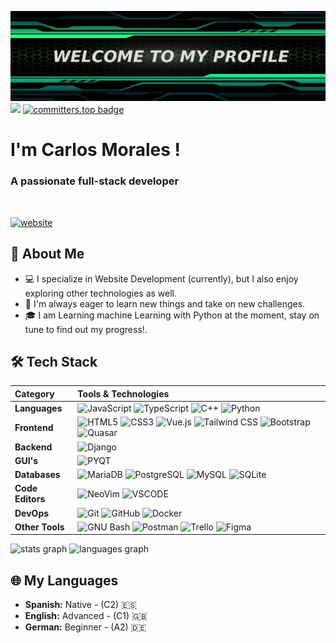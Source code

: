 ![Banner image](BANNER.png) 
<img src="https://komarev.com/ghpvc/?username=MoralesMortales"> [![committers.top badge](https://user-badge.committers.top/venezuela/MoralesMortales.svg)](https://user-badge.committers.top/venezuela/MoralesMortales)
<h1>I'm Carlos Morales !</h1>
<h3 align="center"></h3>
<h3 align="">A passionate full-stack developer</h3>
<br>

   [![website](https://img.shields.io/badge/website-000000?style=for-the-badge&logo=About.me&logoColor=white)](https://moralesmortales.github.io/professional)


## 🌟 About Me

- 💻 I specialize in Website Development (currently), but I also enjoy exploring other technologies as well.
- 🚀 I'm always eager to learn new things and take on new challenges.
- 🎓 I am Learning machine Learning with Python at the moment, stay on tune to find out my progress!.

## 🛠️ Tech Stack

| Category          | Tools & Technologies                                                                                                                                                                                                                                      |
| :---------------- | :---------------------------------------------------------------------------------------------------------------------------------------------------------------------------------------------------------------------------------------------------------- |
| **Languages**     | ![JavaScript](https://img.shields.io/badge/JavaScript-F7DF1E?style=for-the-badge&logo=javascript&logoColor=black)  ![TypeScript](https://img.shields.io/badge/TypeScript-007ACC?style=for-the-badge&logo=typescript&logoColor=white)  ![C++](https://img.shields.io/badge/C%2B%2B-00599C?style=for-the-badge&logo=c%2B%2B&logoColor=white)  ![Python](https://img.shields.io/badge/Python-3776AB?style=for-the-badge&logo=python&logoColor=white)|
| **Frontend**      | ![HTML5](https://img.shields.io/badge/HTML5-E34F26?style=for-the-badge&logo=html5&logoColor=white) ![CSS3](https://img.shields.io/badge/CSS3-1572B6?style=for-the-badge&logo=css3&logoColor=white) ![Vue.js](https://img.shields.io/badge/Vue.js-42B883?style=for-the-badge&logo=vue.js&logoColor=white) ![Tailwind CSS](https://img.shields.io/badge/Tailwind_CSS-38B2AC?style=for-the-badge&logo=tailwind-css&logoColor=white) ![Bootstrap](https://img.shields.io/badge/Bootstrap-563D7C?style=for-the-badge&logo=bootstrap&logoColor=white) ![Quasar](https://img.shields.io/badge/Quasar-1976D2?style=for-the-badge&logo=quasar&logoColor=white)                                                                                                                                                                                |
| **Backend**       | ![Django](https://img.shields.io/badge/Django-092E20?style=for-the-badge&logo=django&logoColor=white) | 
| **GUI's**          | ![PYQT](https://img.shields.io/badge/Qt-41CD52?style=for-the-badge&logo=qt&logoColor=white) |
| **Databases**     | ![MariaDB](https://img.shields.io/badge/MariaDB-003545?style=for-the-badge&logo=mariadb&logoColor=white) ![PostgreSQL](https://img.shields.io/badge/PostgreSQL-316192?style=for-the-badge&logo=postgresql&logoColor=white) ![MySQL](https://img.shields.io/badge/MySQL-4479A1?style=for-the-badge&logo=mysql&logoColor=white) ![SQLite](https://img.shields.io/badge/SQLite-003B57?style=for-the-badge&logo=sqlite&logoColor=white) |                                                                                                                                     |
| **Code Editors**  | ![NeoVim](https://img.shields.io/badge/NeoVim-%2357A143.svg?&style=for-the-badge&logo=neovim&logoColor=white) ![VSCODE](https://img.shields.io/badge/VSCode-0078D4?style=for-the-badge&logo=visual%20studio%20code&logoColor=white) |
| **DevOps**        | ![Git](https://img.shields.io/badge/Git-F05032?style=for-the-badge&logo=git&logoColor=white) ![GitHub](https://img.shields.io/badge/GitHub-181717?style=for-the-badge&logo=github&logoColor=white) ![Docker](https://img.shields.io/badge/docker-%230db7ed.svg?style=for-the-badge&logo=docker&logoColor=white)               |                     
| **Other Tools**   | ![GNU Bash](https://img.shields.io/badge/GNU%20Bash-4EAA25?style=for-the-badge&logo=GNU%20Bash&logoColor=white) ![Postman](https://img.shields.io/badge/Postman-FF6C37?style=for-the-badge&logo=postman&logoColor=white) ![Trello](https://img.shields.io/badge/Trello-%23026AA7.svg?style=for-the-badge&logo=Trello&logoColor=white) ![Figma](https://img.shields.io/badge/Figma-F24E1E?style=for-the-badge&logo=figma&logoColor=white)         |                                                                                                                                                               |

<div align="left">
  <img src="https://github-readme-stats.vercel.app/api?username=MoralesMortales&hide_title=false&hide_rank=false&show_icons=true&include_all_commits=true&count_private=true&disable_animations=false&theme=gotham&locale=en&hide_border=false&order=1" height="150" alt="stats graph"  />
  <img src="https://github-readme-stats.vercel.app/api/top-langs?username=MoralesMortales&locale=en&hide_title=false&hide=ShaderLab,Mathematica&layout=compact&card_width=320&langs_count=5&theme=gotham&hide_border=false&order=2" height="150" alt="languages graph"  />
</div>

## 🌐 My Languages 

- **Spanish:** Native - (C2) 🇪🇸
- **English:** Advanced - (C1) 🇬🇧
- **German:** Beginner - (A2) 🇩🇪
